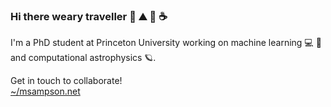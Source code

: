 ### Hi there weary traveller 🌲 ⛰️ 🌙 ☕

I'm a PhD student at Princeton University working on machine learning 💻 🤖 \
and computational astrophysics 🪐.      

Get in touch to collaborate! \
[~/msampson.net](https://www.msampson.net/)



